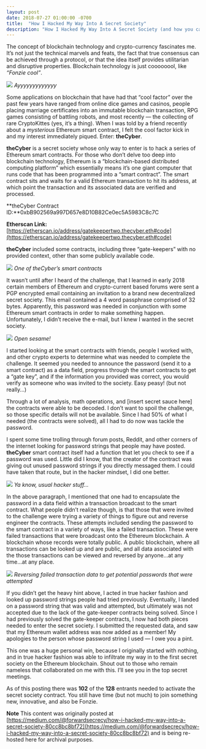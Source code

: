 ```yaml
---
layout: post
date: 2018-07-27 01:00:00 -0700
title:  "How I Hacked My Way Into A Secret Society"
description: "How I Hacked My Way Into A Secret Society (and how you can too!)"
---
```


The concept of blockchain technology and crypto-currency fascinates me. It’s not just the technical marvels and feats, the fact that true consensus can be achieved through a protocol, or that the idea itself provides utilitarian and disruptive properties. Blockchain technology is just coooooool, like *“Fonzie cool”*.

![](https://cdn-images-1.medium.com/max/2000/1*3zgHsS2mJ29pfbY1RE3TXQ.png)
*Ayyyyyyyyyyyyy*

Some applications on blockchain that have had that “cool factor” over the past few years have ranged from online dice games and casinos, people placing marriage certificates into an immutable blockchain transaction, RPG games consisting of battling robots, and most recently — the collecting of rare CryptoKittes (yes, it’s a thing). When I was told by a friend recently about a *mysterious* Ethereum smart contract, I felt the cool factor kick in and my interest immediately piqued. Enter: **theCyber**.

**theCyber** is a secret society whose only way to enter is to hack a series of Ethereum smart contracts. For those who don’t delve too deep into blockchain technology, Ethereum is a “blockchain-based distributed computing platform” which essentially means it’s one giant computer that runs code that has been programmed into a “smart contract”. The smart contract sits and waits for a valid Ethereum transaction to hit its address, at which point the transaction and its associated data are verified and processed.

**theCyber Contract ID:**0xbB902569a997D657e8D10B82Ce0ec5A5983C8c7C

**Etherscan Link:** [https://etherscan.io/address/gatekeepertwo.thecyber.eth#code](https://etherscan.io/address/gatekeepertwo.thecyber.eth#code)

**theCyber** included some contracts, including three “gate-keepers” with no provided context, other than some publicly available code.

![](https://cdn-images-1.medium.com/max/4548/1*bEPZ8n1fs4QY0f_Tw2cWmQ.png)
*One of theCyber’s smart contracts*

It wasn’t until after I heard of the challenge, that I learned in early 2018 certain members of Ethereum and crypto-current based forums were sent a PGP encrypted email containing an invitation to a brand new decentralized secret society. This email contained a 4 word passphrase comprised of 32 bytes. Apparently, this password was needed in conjunction with some Ethereum smart contracts in order to make something happen. Unfortunately, I didn’t receive the e-mail, but I knew I wanted in the secret society.

![](https://cdn-images-1.medium.com/max/2000/1*GomLqHl4e6yfRaLkExOSzw.jpeg)
*Open sesame!*

I started looking at the smart contracts with friends, people I worked with, and other crypto experts to determine what was needed to complete the challenge. It seemed you needed to announce the password (send it to a smart contract) as a data field, progress through the smart contracts to get a “gate key”, and if the information you provided was correct, you would verify as someone who was invited to the society. Easy peasy! (but not really…)

Through a lot of analysis, math operations, and [insert secret sauce here] the contracts were able to be decoded. I don’t want to spoil the challenge, so those specific details will not be available. Since I had 50% of what I needed (the contracts were solved), all I had to do now was tackle the password.

I spent some time trolling through forum posts, Reddit, and other corners of the internet looking for password strings that people may have posted. **theCyber** smart contract itself had a function that let you check to see if a password was used. Little did I know, that the creator of the contract was giving out unused password strings if you directly messaged them. I could have taken that route, but in the hacker mindset, I did one better.

![](https://cdn-images-1.medium.com/max/2000/1*m110FZ4yZZj0JDEjzgFdug.jpeg)
*Ya know, usual hacker stuff…*

In the above paragraph, I mentioned that one had to encapsulate the password in a data field within a transaction broadcast to the smart contract. What people didn’t realize though, is that those that were invited to the challenge were trying a variety of things to figure out and reverse engineer the contracts. These attempts included sending the password to the smart contract in a variety of ways, like a failed transaction. These were failed transactions that were broadcast onto the Ethereum blockchain. A blockchain whose records were totally public. A public blockchain, where all transactions can be looked up and are public, and all data associated with the those transactions can be viewed and reversed by anyone…at any time…at any place.

![](https://cdn-images-1.medium.com/max/2000/1*64zX-1rmVBA37-sBAIydsQ.png)
*Reversing failed transaction data to get potential passwords that were attempted*

If you didn’t get the heavy hint above, I acted in true hacker fashion and looked up password strings people had tried previously. Eventually, I landed on a password string that was valid and attempted, but ultimately was not accepted due to the lack of the gate-keeper contracts being solved. Since I had previously solved the gate-keeper contracts, I now had both pieces needed to enter the secret society. I submitted the requested data, and saw that my Ethereum wallet address was now added as a member! My apologies to the person whose password string I used — I owe you a pint.

This one was a huge personal win, because I originally started with nothing, and in true hacker fashion was able to infiltrate my way in to the first secret society on the Ethereum blockchain. Shout out to those who remain nameless that collaborated on me with this. I’ll see you in the top secret meetings.

As of this posting there was **102** of the **128** entrants needed to activate the secret society contract. You still have time (but not much) to join something new, innovative, and also be Fonzie.

**Note**
This content was originally posted at [https://medium.com/@forwardsecrecy/how-i-hacked-my-way-into-a-secret-society-80cc8bc8bf72](https://medium.com/@forwardsecrecy/how-i-hacked-my-way-into-a-secret-society-80cc8bc8bf72) and is being re-hosted here for archival purposes.


